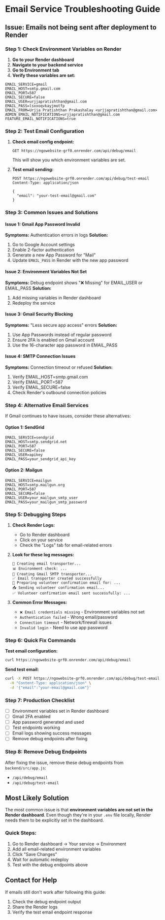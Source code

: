 # Email Service Troubleshooting Guide

## Issue: Emails not being sent after deployment to Render

### Step 1: Check Environment Variables on Render

1. **Go to your Render dashboard**
2. **Navigate to your backend service**
3. **Go to Environment tab**
4. **Verify these variables are set:**

```
EMAIL_SERVICE=gmail
EMAIL_HOST=smtp.gmail.com
EMAIL_PORT=587
EMAIL_SECURE=false
EMAIL_USER=urjjapratishthan@gmail.com
EMAIL_PASS=lsxxoqvkayjmotfp
EMAIL_FROM=Urjja Pratishthan Prakashalay <urjjapratishthan@gmail.com>
ADMIN_EMAIL_NOTIFICATIONS=urjjapratishthan@gmail.com
FEATURE_EMAIL_NOTIFICATIONS=true
```

### Step 2: Test Email Configuration

1. **Check email config endpoint:**
   ```
   GET https://ngowebsite-grf0.onrender.com/api/debug/email
   ```
   This will show you which environment variables are set.

2. **Test email sending:**
   ```
   POST https://ngowebsite-grf0.onrender.com/api/debug/test-email
   Content-Type: application/json
   
   {
     "email": "your-test-email@gmail.com"
   }
   ```

### Step 3: Common Issues and Solutions

#### Issue 1: Gmail App Password Invalid
**Symptoms:** Authentication errors in logs
**Solution:** 
1. Go to Google Account settings
2. Enable 2-factor authentication
3. Generate a new App Password for "Mail"
4. Update `EMAIL_PASS` in Render with the new app password

#### Issue 2: Environment Variables Not Set
**Symptoms:** Debug endpoint shows "❌ Missing" for EMAIL_USER or EMAIL_PASS
**Solution:**
1. Add missing variables in Render dashboard
2. Redeploy the service

#### Issue 3: Gmail Security Blocking
**Symptoms:** "Less secure app access" errors
**Solution:**
1. Use App Passwords instead of regular password
2. Ensure 2FA is enabled on Gmail account
3. Use the 16-character app password in EMAIL_PASS

#### Issue 4: SMTP Connection Issues
**Symptoms:** Connection timeout or refused
**Solution:**
1. Verify EMAIL_HOST=smtp.gmail.com
2. Verify EMAIL_PORT=587
3. Verify EMAIL_SECURE=false
4. Check Render's outbound connection policies

### Step 4: Alternative Email Services

If Gmail continues to have issues, consider these alternatives:

#### Option 1: SendGrid
```
EMAIL_SERVICE=sendgrid
EMAIL_HOST=smtp.sendgrid.net
EMAIL_PORT=587
EMAIL_SECURE=false
EMAIL_USER=apikey
EMAIL_PASS=your_sendgrid_api_key
```

#### Option 2: Mailgun
```
EMAIL_SERVICE=mailgun
EMAIL_HOST=smtp.mailgun.org
EMAIL_PORT=587
EMAIL_SECURE=false
EMAIL_USER=your_mailgun_smtp_user
EMAIL_PASS=your_mailgun_smtp_password
```

### Step 5: Debugging Steps

1. **Check Render Logs:**
   - Go to Render dashboard
   - Click on your service
   - Check the "Logs" tab for email-related errors

2. **Look for these log messages:**
   ```
   🔧 Creating email transporter...
   📊 Environment check: ...
   📧 Creating Gmail SMTP transporter...
   ✅ Email transporter created successfully
   📧 Preparing volunteer confirmation email for: ...
   📤 Sending volunteer confirmation email...
   ✅ Volunteer confirmation email sent successfully: ...
   ```

3. **Common Error Messages:**
   - `❌ Email credentials missing` - Environment variables not set
   - `Authentication failed` - Wrong email/password
   - `Connection timeout` - Network/firewall issues
   - `Invalid login` - Need to use app password

### Step 6: Quick Fix Commands

**Test email configuration:**
```bash
curl https://ngowebsite-grf0.onrender.com/api/debug/email
```

**Send test email:**
```bash
curl -X POST https://ngowebsite-grf0.onrender.com/api/debug/test-email \
  -H "Content-Type: application/json" \
  -d '{"email":"your-email@gmail.com"}'
```

### Step 7: Production Checklist

- [ ] Environment variables set in Render dashboard
- [ ] Gmail 2FA enabled
- [ ] App password generated and used
- [ ] Test endpoints working
- [ ] Email logs showing success messages
- [ ] Remove debug endpoints after fixing

### Step 8: Remove Debug Endpoints

After fixing the issue, remove these debug endpoints from `backend/src/app.js`:
- `/api/debug/email`
- `/api/debug/test-email`

## Most Likely Solution

The most common issue is that **environment variables are not set in the Render dashboard**. Even though they're in your `.env` file locally, Render needs them to be explicitly set in the dashboard.

### Quick Steps:
1. Go to Render dashboard → Your service → Environment
2. Add all email-related environment variables
3. Click "Save Changes"
4. Wait for automatic redeploy
5. Test with the debug endpoints above

## Contact for Help

If emails still don't work after following this guide:
1. Check the debug endpoint output
2. Share the Render logs
3. Verify the test email endpoint response